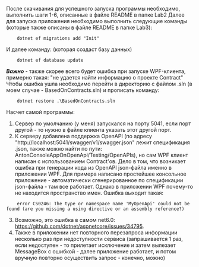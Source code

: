 После скачивания для успешного запуска программы необходимо, выполнить шаги 1-6, описанные в файле README в папке Lab2
Далее для запуска приложения необходимо выполнить следующие команды (которые также описаны в файле README в папке Lab3):
```
    dotnet ef migrations add "Init"
```
И далее команду: (которая создаст базу данных)
```
    dotnet ef database update
```

***Важно*** - также скорее всего будет ошибка при запуске WPF-клиента, примерно такая: "не удается найти информацию о проекте Contract"
Чтобы ошибка ушла необходимо перейти в директорию с файлом .sln (в моем случае - BasedOnContracts.sln) и прописать команду:
```
    dotnet restore .\BasedOnContracts.sln
```

Насчет самой программы:
1. Сервер по умолчанию (у меня) запускался на порту 5041, если порт другой - то нужно в файле клиента указать этот другой порт.
2. К серверу добавлена поддержка OpenAPI (по адресу "http://localhost:5041/swagger/v1/swagger.json" лежит спецификация .json, также можно найти по пути: AntonConsoleAppOnOpenApi/Testing/OpenAPIs), но сам WPF клиент написан с использованием Contract'ов. Дело в том, что возникает ошибка при генерации кода из OpenAPI json-файла именно в приложении WPF. Для примера написано простейшее консольное приложение - автоматически сгенерированное по спецификации json-файла - там все работает. Однако в приложении WPF почему-то не находится пространство имен. Ошибка выходит такая:
```
    error CS0246: The type or namespace name 'MyOpenApi' could not be found (are you missing a using directive or an assembly reference?)
```
3. Возможно, это ошибка в самом net6.0: https://github.com/dotnet/aspnetcore/issues/34795.
4. Также в приложении нет повторного перезапроса информации несколько раз при недоступности сервиса (запрашивается 1 раз, если недоступен - то прилетает исключение и затем вылезает MessageBox с ошибкой - далее приложение работает, и потом вручную повторно осуществить запрос - конечно, можно)

